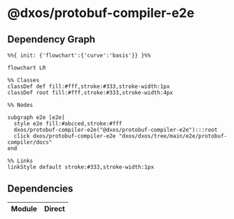 # @dxos/protobuf-compiler-e2e



## Dependency Graph

```mermaid
%%{ init: {'flowchart':{'curve':'basis'}} }%%

flowchart LR

%% Classes
classDef def fill:#fff,stroke:#333,stroke-width:1px
classDef root fill:#fff,stroke:#333,stroke-width:4px

%% Nodes

subgraph e2e [e2e]
  style e2e fill:#abcced,stroke:#fff
  dxos/protobuf-compiler-e2e("@dxos/protobuf-compiler-e2e"):::root
  click dxos/protobuf-compiler-e2e "dxos/dxos/tree/main/e2e/protobuf-compiler/docs"
end

%% Links
linkStyle default stroke:#333,stroke-width:1px
```

## Dependencies

| Module | Direct |
|---|---|
